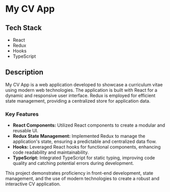 # My CV App

## Tech Stack
- React
- Redux
- Hooks
- TypeScript

## Description
My CV App is a web application developed to showcase a curriculum vitae using modern web technologies. The application is built with React for a dynamic and responsive user interface. Redux is employed for efficient state management, providing a centralized store for application data.

### Key Features
- **React Components:** Utilized React components to create a modular and reusable UI.
- **Redux State Management:** Implemented Redux to manage the application's state, ensuring a predictable and centralized data flow.
- **Hooks:** Leveraged React hooks for functional components, enhancing code readability and maintainability.
- **TypeScript:** Integrated TypeScript for static typing, improving code quality and catching potential errors during development.

This project demonstrates proficiency in front-end development, state management, and the use of modern technologies to create a robust and interactive CV application.
